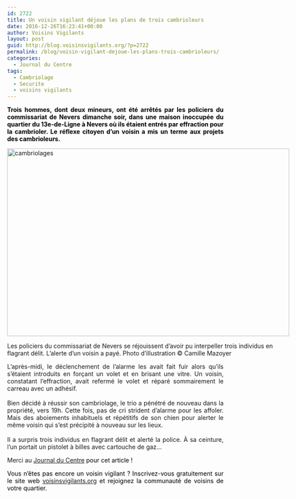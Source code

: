 ```yaml
---
id: 2722
title: Un voisin vigilant déjoue les plans de trois cambrioleurs
date: 2016-12-26T16:23:41+00:00
author: Voisins Vigilants
layout: post
guid: http://blog.voisinsvigilants.org/?p=2722
permalink: /blog/voisin-vigilant-dejoue-les-plans-trois-cambrioleurs/
categories:
  - Journal du Centre
tags:
  - Cambriolage
  - Securite
  - voisins vigilants
---
```

<p style="text-align: justify;">
  <strong><span style="color: #000000;">Trois hommes, dont deux mineurs, ont été arrêtés par les policiers du commissariat de Nevers dimanche soir, dans une maison inoccupée du quartier du 13e-de-Ligne à Nevers où ils étaient entrés par effraction pour la cambrioler. Le réflexe citoyen d’un voisin a mis un terme aux projets des cambrioleurs.</span></strong>
</p>

<div id="attachment_2723" style="width: 667px" class="wp-caption aligncenter">
  <a href="./../../images/2016/12/illustration-cambriolage_2974455.jpeg"><img class="wp-image-2723 size-full" src="./../../images/2016/12/illustration-cambriolage_2974455.jpeg" alt="cambriolages" width="657" height="437" /></a>
  
  <p class="wp-caption-text">
    Les policiers du commissariat de Nevers se réjouissent d&rsquo;avoir pu interpeller trois individus en flagrant délit. L&rsquo;alerte d&rsquo;un voisin a payé. Photo d&rsquo;illustration © Camille Mazoyer
  </p>
</div>

<p style="text-align: justify;">
  L’après-midi, le déclenchement de l’alarme les avait fait fuir alors qu’ils s’étaient introduits en forçant un volet et en brisant une vitre. Un voisin, constatant l’effraction, avait refermé le volet et réparé sommairement le carreau avec un adhésif.<br style="color: #333f48;" /><br style="color: #333f48;" />Bien décidé à réussir son cambriolage, le trio a pénétré de nouveau dans la propriété, vers 19h. Cette fois, pas de cri strident d’alarme pour les affoler. Mais des aboiements inhabituels et répétitifs de son chien pour alerter le même voisin qui s’est précipité à nouveau sur les lieux.<br style="color: #333f48;" /><br style="color: #333f48;" />Il a surpris trois individus en flagrant délit et alerté la police. À sa ceinture, l’un portait un pistolet à billes avec cartouche de gaz&#8230;
</p>

<p style="text-align: justify;">
  Merci au <a href="http://www.lejdc.fr/nevers/faits-divers/2016/12/05/un-voisin-vigilant-dejoue-les-plans-de-trois-cambrioleurs_12196433.html">Journal du Centre</a> <span style="color: #000000;">pour cet article !</span>
</p>

<div class="detailArticlePub p402_hide" style="font-weight: inherit; font-style: inherit; color: #464646; text-align: justify;">
  <span style="color: #000000;">Vous n&rsquo;êtes pas encore un voisin vigilant ? Inscrivez-vous gratuitement sur le site web</span> <a href="http://www.voisinsvigilants.org">voisinsvigilants.org</a> <span style="color: #000000;">et rejoignez la communauté de voisins de votre quartier.</span>
</div>
